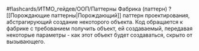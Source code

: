 #flashcards/ИТМО_гейдев/ООП/Паттерны
Фабрика (паттерн)
?
[[Порождающие паттерны|Порождающий]] паттерн проектирования, абстрагирующий создание некоторого объекта. Код обращается к фабрике с требованием получить объект, ей создаваемый, передавая некоторые параметры - как этот объект будет создаваться, скрыто от вызывающего.
